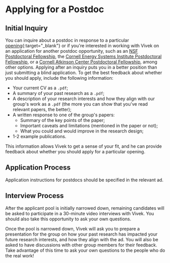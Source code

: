 # Applying for a Postdoc

## Initial Inquiry

You can inquire about a postdoc in response to a particular [opening](https://srikrishnan-lab.github.com/join/){:target="_blank"} or if you're interested in working with Vivek on an application for another postdoc opportunity, such as an [NSF Postdoctoral Fellowship](https://beta.nsf.gov/funding/opportunities?f%5B0%5D=student_educator_eligibility:postdoc), the [Cornell Energy Systems Institute Postdoctoral Fellowship](https://energy.cornell.edu/index.php/research/postdoctoral-research-fellowship-program), or a [Cornell Atkinson Center Postdoctoral Fellowship](https://atkinson.cornell.edu/grants/postdocs/postdoctoral-fellowships/), among other options. Applying after an inquiry puts you in a better position than just submitting a blind application. To get the best feedback about whether you should apply, include the following information:

* Your current CV as a `.pdf`;
* A summary of your past research as a `.pdf`;
* A description of your research interests and how they align with our group's work as a `.pdf` (the more you can show that you've read relevant papers, the better);
* A written response to one of the group's papers:
    * Summary of the key points of the paper;
    * Important caveats and limitations (mentioned in the paper or not);
    * What you could and would improve in the research design;
* 1-2 example publications.

This information allows Vivek to get a sense of your fit, and he can provide feedback about whether you should apply for a particular opening.

## Application Process

Application instructions for postdocs should be specified in the relevant ad.

## Interview Process

After the applicant pool is initially narrowed down, remaining candidates will be asked to participate in a 30-minute video interviews with Vivek. You should also take this opportunity to ask your own questions.

Once the pool is narrowed down, Vivek will ask you to prepare a presentation for the group on how your past research has impacted your future research interests, and how they align with the ad. You will also be asked to have discussions with other group members for their feedback. Take advantage of this time to ask your own questions to the people who do the real work!
